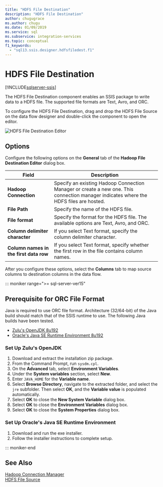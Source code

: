 ```yaml
---
title: "HDFS File Destination"
description: "HDFS File Destination"
author: chugugrace
ms.author: chugu
ms.date: 01/09/2019
ms.service: sql
ms.subservice: integration-services
ms.topic: conceptual
f1_keywords:
  - "sql13.ssis.designer.hdfsfiledest.f1"
---
```

# HDFS File Destination

[!INCLUDE[sqlserver-ssis](../../includes/applies-to-version/sqlserver-ssis.md)]


  The HDFS File Destination component enables an SSIS package to write data to a HDFS file. The supported file formats are Text, Avro, and ORC.

 To configure the HDFS File Destination, drag and drop the HDFS File Source on the data flow designer and double-click the component to open the editor.

 ![HDFS File Destination Editor](../../integration-services/data-flow/media/hdfs-file-dest.png "HDFS File Destination Editor")

## Options
 Configure the following options on the **General** tab of the **Hadoop File Destination Editor** dialog box.

|Field|Description|
|-----------|-----------------|
|**Hadoop Connection**|Specify an existing Hadoop Connection Manager or create a new one. This connection manager indicates  where the HDFS files are hosted.|
|**File Path**|Specify the name of the HDFS file.|
|**File format**|Specify the format for the HDFS file. The available options are Text, Avro, and ORC.|
|**Column delimiter character**|If you select Text format, specify the column delimiter character.|
|**Column  names in the first data row**|If you select Text format, specify whether the first row in the file contains column names.|

 After you configure these options, select the **Columns** tab to map source columns to destination columns in the data flow.

::: moniker range=">= sql-server-ver15"

## Prerequisite for ORC File Format
Java is required to use ORC file format.
Architecture (32/64-bit) of the Java build should match that of the SSIS runtime to use.
The following Java builds have been tested.

- [Zulu's OpenJDK 8u192](https://www.azul.com/downloads/zulu/zulu-windows/)
- [Oracle's Java SE Runtime Environment 8u192](https://www.oracle.com/technetwork/java/javase/downloads/java-archive-javase8-2177648.html)

### Set Up Zulu's OpenJDK
1. Download and extract the installation zip package.
2. From the Command Prompt, run `sysdm.cpl`.
3. On the **Advanced** tab, select **Environment Variables**.
4. Under the **System variables** section, select **New**.
5. Enter `JAVA_HOME` for the **Variable name**.
6. Select **Browse Directory**, navigate to the extracted folder, and select the `jre` subfolder.
   Then select **OK**, and the **Variable value** is populated automatically.
7. Select **OK** to close the **New System Variable** dialog box.
8. Select **OK** to close the **Environment Variables** dialog box.
9. Select **OK** to close the **System Properties** dialog box.

### Set Up Oracle's Java SE Runtime Environment
1. Download and run the exe installer.
2. Follow the installer instructions to complete setup.

::: moniker-end

## See Also
[Hadoop Connection Manager](../../integration-services/connection-manager/hadoop-connection-manager.md)  
[HDFS File Source](../../integration-services/data-flow/hdfs-file-source.md)
